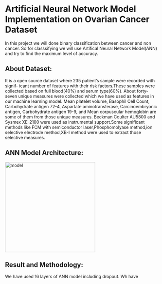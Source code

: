 # Artificial Neural Network Model Implementation on Ovarian Cancer Dataset

In this project we will done binary classification between cancer and non cancer. So for classsifying we will use Artifical Neural Network Model(ANN) and try to find the maximum level of accuracy.

## About Dataset:
It is a open source dataset  where 235 patient’s sample were recorded with signif-
icant number of features with their risk factors.These samples were collected based on full blood(40%)
and serum type(60%). About forty-seven unique measures were collected which we have used as
features in our machine learning model. Mean platelet volume, Basophil Cell Count, Carbohydrate
antigen 72-4, Aspartate aminotransferase, Carcinoembryonic antigen, Carbohydrate antigen 19-9,
and Mean corpuscular hemoglobin are some of them from those unique measures. Beckman Coulter
AU5800 and Sysmex XE-2100 were used as instrumental support.Some significant methods like FCM
with semiconductor laser,Phosphomolyase method,ion selective electrode method,XB-I method were
used to extract those selective measures.

## ANN Model Architecture:
<img width="296" alt="model" src="https://github.com/Sadiatumpa60/ANN_Model_Application_on_ovarianCancer/assets/131945108/05736aba-ee73-4493-b736-f5bbdf57edd3">

## Result and Methodology:

We have used 16 layers of ANN model including dropout. Wh have
